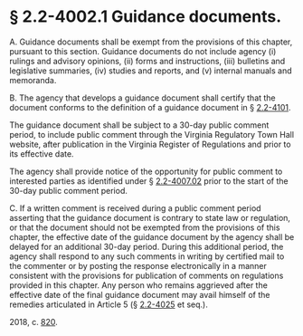 # § 2.2-4002.1 Guidance documents.

<p>A. Guidance documents shall be exempt from the provisions of this chapter, pursuant to this section. Guidance documents do not include agency (i) rulings and advisory opinions, (ii) forms and instructions, (iii) bulletins and legislative summaries, (iv) studies and reports, and (v) internal manuals and memoranda.</p><p>B. The agency that develops a guidance document shall certify that the document conforms to the definition of a guidance document in § <a href='/vacode/2.2-4101/'>2.2-4101</a>.</p><p>The guidance document shall be subject to a 30-day public comment period, to include public comment through the Virginia Regulatory Town Hall website, after publication in the Virginia Register of Regulations and prior to its effective date.</p><p>The agency shall provide notice of the opportunity for public comment to interested parties as identified under § <a href='/vacode/2.2-4007.02/'>2.2-4007.02</a> prior to the start of the 30-day public comment period.</p><p>C. If a written comment is received during a public comment period asserting that the guidance document is contrary to state law or regulation, or that the document should not be exempted from the provisions of this chapter, the effective date of the guidance document by the agency shall be delayed for an additional 30-day period. During this additional period, the agency shall respond to any such comments in writing by certified mail to the commenter or by posting the response electronically in a manner consistent with the provisions for publication of comments on regulations provided in this chapter. Any person who remains aggrieved after the effective date of the final guidance document may avail himself of the remedies articulated in Article 5 (§ <a href='/vacode/2.2-4025/'>2.2-4025</a> et seq.).</p><p>2018, c. <a href='http://lis.virginia.gov/cgi-bin/legp604.exe?181+ful+CHAP0820'>820</a>.</p>